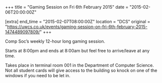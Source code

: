 +++
title = "Gaming Session on Fri 6th February 2015"
date = "2015-02-06T20:00:00Z"

[extra]
end_time = "2015-02-07T08:00:00Z"
location = "DCS"
original = "https://uwcs.co.uk/events/gaming-session-on-fri-6th-february-2015-1474489097809/"
+++

Comp Soc’s weekly 12-hour long gaming session.

Starts at 8:00pm and ends at 8:00am but feel free to arrive/leave at any time.

Takes place in terminal room 001 in the Department of Computer Science. Not all student cards will give access to the building so knock on one of the windows if you need to be let in.

